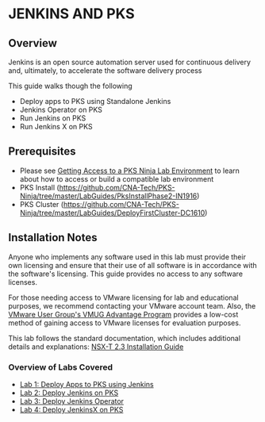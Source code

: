 # JENKINS AND PKS

## Overview

Jenkins is an open source automation server used for continuous delivery and, ultimately, to accelerate the software delivery process

This guide walks though the following

 - Deploy apps to PKS using Standalone Jenkins 
 - Jenkins Operator on PKS 
 - Run Jenkins on PKS
 - Run Jenkins X on PKS

## Prerequisites

- Please see [Getting Access to a PKS Ninja Lab Environment](https://github.com/CNA-Tech/PKS-Ninja/tree/master/Courses/GetLabAccess-LA8528) to learn about how to access or build a compatible lab environment
- PKS Install (https://github.com/CNA-Tech/PKS-Ninja/tree/master/LabGuides/PksInstallPhase2-IN1916)
- PKS Cluster (https://github.com/CNA-Tech/PKS-Ninja/tree/master/LabGuides/DeployFirstCluster-DC1610)


## Installation Notes

Anyone who implements any software used in this lab must provide their own licensing and ensure that their use of all software is in accordance with the software's licensing. This guide provides no access to any software licenses.

For those needing access to VMware licensing for lab and educational purposes, we recommend contacting your VMware account team. Also, the [VMware User Group's VMUG Advantage Program](https://www.vmug.com/Join/VMUG-Advantage-Membership) provides a low-cost method of gaining access to VMware licenses for evaluation purposes.

This lab follows the standard documentation, which includes additional details and explanations: [NSX-T 2.3 Installation Guide](https://docs.vmware.com/en/VMware-NSX-T/2.2/com.vmware.nsxt.install.doc/GUID-3E0C4CEC-D593-4395-84C4-150CD6285963.html)

### Overview of Labs Covered

- [Lab 1: Deploy Apps to PKS using Jenkins](readme-jekinsdeploytopks.md)
- [Lab 2: Deploy Jenkins on PKS](readme-jenkins.md)
- [Lab 3: Deploy Jenkins Operator](readme-jenkinsoperator.md)
- [Lab 4: Deploy JenkinsX on PKS](readme-jenkinsx.md)


